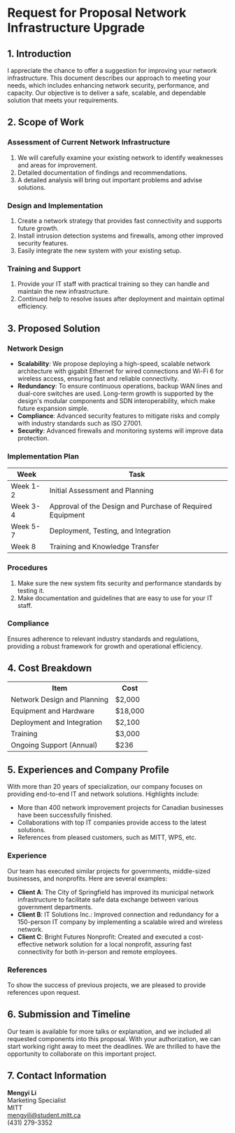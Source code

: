 # Request for Proposal Network Infrastructure Upgrade

## 1. Introduction
I appreciate the chance to offer a suggestion for improving your network infrastructure. This document describes our approach to meeting your needs, which includes enhancing network security, performance, and capacity. Our objective is to deliver a safe, scalable, and dependable solution that meets your requirements.

## 2. Scope of Work

### Assessment of Current Network Infrastructure
1. We will carefully examine your existing network to identify weaknesses and areas for improvement.
2. Detailed documentation of findings and recommendations.
3. A detailed analysis will bring out important problems and advise solutions.

### Design and Implementation
1. Create a network strategy that provides fast connectivity and supports future growth.
2. Install intrusion detection systems and firewalls, among other improved security features.
3. Easily integrate the new system with your existing setup.

### Training and Support
1. Provide your IT staff with practical training so they can handle and maintain the new infrastructure.
2. Continued help to resolve issues after deployment and maintain optimal efficiency.

## 3. Proposed Solution

### Network Design
- **Scalability**: We propose deploying a high-speed, scalable network architecture with gigabit Ethernet for wired connections and Wi-Fi 6 for wireless access, ensuring fast and reliable connectivity.
- **Redundancy**: To ensure continuous operations, backup WAN lines and dual-core switches are used. Long-term growth is supported by the design's modular components and SDN interoperability, which make future expansion simple.
- **Compliance**: Advanced security features to mitigate risks and comply with industry standards such as ISO 27001.
- **Security**: Advanced firewalls and monitoring systems will improve data protection.

### Implementation Plan

| Week       | Task                                               |
|------------|----------------------------------------------------|
| Week 1-2   | Initial Assessment and Planning                    |
| Week 3-4   | Approval of the Design and Purchase of Required Equipment |
| Week 5-7   | Deployment, Testing, and Integration               |
| Week 8     | Training and Knowledge Transfer                    |


### Procedures
1. Make sure the new system fits security and performance standards by testing it.
2. Make documentation and guidelines that are easy to use for your IT staff.

### Compliance
Ensures adherence to relevant industry standards and regulations, providing a robust framework for growth and operational efficiency.

## 4. Cost Breakdown
<table>
  <tr>
    <th>Item</th>
    <th>Cost</th>
  </tr>
  <tr>
    <td>Network Design and Planning</td>
    <td>$2,000</td>
  </tr>
  <tr>
    <td>Equipment and Hardware</td>
    <td>$18,000</td>
  </tr>
  <tr>
    <td>Deployment and Integration</td>
    <td>$2,100</td>
  </tr>
  <tr>
    <td>Training</td>
    <td>$3,000</td>
  </tr>
  <tr>
    <td>Ongoing Support (Annual)</td>
    <td>$236</td>
  </tr>
</table>


## 5. Experiences and Company Profile
With more than 20 years of specialization, our company focuses on providing end-to-end IT and network solutions. Highlights include:
- More than 400 network improvement projects for Canadian businesses have been successfully finished.
- Collaborations with top IT companies provide access to the latest solutions.
- References from pleased customers, such as MITT, WPS, etc.

### Experience
Our team has executed similar projects for governments, middle-sized businesses, and nonprofits. Here are several examples:
- **Client A**: The City of Springfield has improved its municipal network infrastructure to facilitate safe data exchange between various government departments.
- **Client B**: IT Solutions Inc.: Improved connection and redundancy for a 150-person IT company by implementing a scalable wired and wireless network.
- **Client C**: Bright Futures Nonprofit: Created and executed a cost-effective network solution for a local nonprofit, assuring fast connectivity for both in-person and remote employees.

### References
To show the success of previous projects, we are pleased to provide references upon request.

## 6. Submission and Timeline
Our team is available for more talks or explanation, and we included all requested components into this proposal. With your authorization, we can start working right away to meet the deadlines. We are thrilled to have the opportunity to collaborate on this important project.

## 7. Contact Information
**Mengyi Li**  
Marketing Specialist  
MITT  
mengyili@student.mitt.ca  
(431) 279-3352





